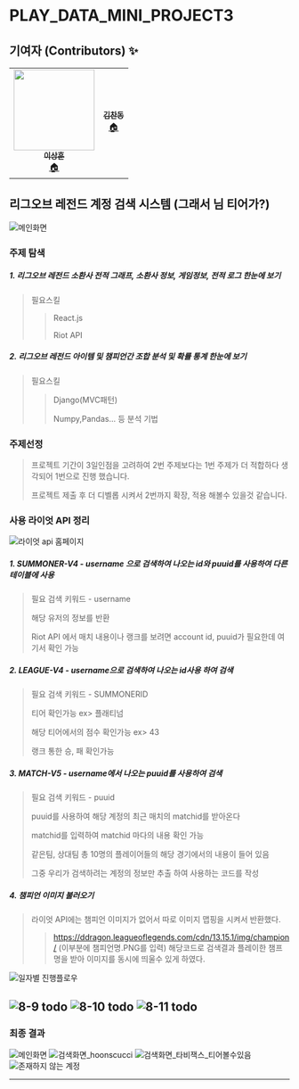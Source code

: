 # PLAY_DATA_MINI_PROJECT3


<h2>기여자 (Contributors) ✨</h2>
<table align="center">
  <tr>
    <td align="center">
      <a href="https://github.com/Hoonscucci">
        <img src="https://avatars.githubusercontent.com/u/132039559?v=4"width="145px;" alt=""/>
        <br />
        <sub>
          <b>이상훈</b>
        </sub>
      </a>
      <br />
      <a href="https://github.com/Hoonscucci" title="Code">🏠</a>
    </td>
    <td align="center">
      <a href="https://github.com/chan9511">
        <img src=https://avatars.githubusercontent.com/u/131934006?v=4"width="100px;" alt=""/>
        <br />
        <sub>
          <b>김찬동</b>
        </sub>
      </a>
      <br />
      <a href="https://github.com/chan9511" title="Code">🏠</a>
    </td>
  </tr>
</table>

## 리그오브 레전드 계정 검색 시스템 (그래서 님 티어가?)

![메인화면](https://github.com/Hoonscucci/play_data_mini_project3/assets/132039559/0ddcda8a-0ef1-4289-b085-092666c0151b)


### 주제 탐색
##### 1. 리그오브 레전드 소환사 전적 그래프, 소환사 정보, 게임정보, 전적 로그 한눈에 보기
> 필요스킬
>  > React.js
>  >
>  > Riot API
##### 2. 리그오브 레전드 아이템 및 챔피언간 조합 분석 및 확률 통계 한눈에 보기
> 필요스킬
>  > Django(MVC패턴)
>  >
>  > Numpy,Pandas... 등 분석 기법


### 주제선정
> 프로젝트 기간이 3일인점을 고려하여 2번 주제보다는 1번 주제가 더 적합하다 생각되어 1번으로 진행 했습니다.
> 
> 프로젝트 제출 후 더 디벨롭 시켜서 2번까지 확장, 적용 해볼수 있을것 같습니다.


### 사용 라이엇 API 정리
![라이엇 api 홈페이지](https://github.com/Hoonscucci/play_data_mini_project3/assets/132039559/a11b707b-9172-45d6-be3a-3986c077332c)
##### 1. SUMMONER-V4 - username 으로 검색하여 나오는 id와 puuid를 사용하여 다른 테이블에 사용
> 필요 검색 키워드 - username
> 
> 해당 유저의 정보를 반환
> 
> Riot API 에서 매치 내용이나 랭크를 보려면 account id, puuid가 필요한데 여기서 확인 가능

##### 2. LEAGUE-V4 - username으로 검색하여 나오는 id사용 하여 검색
> 필요 검색 키워드 - SUMMONERID
>
> 티어 확인가능 ex> 플래티넘
>
> 해당 티어에서의 점수 확인가능 ex> 43
>
> 랭크 통한 승, 패 확인가능


##### 3. MATCH-V5 - username에서 나오는 puuid를 사용하여 검색
> 필요 검색 키워드 - puuid
>
> puuid를 사용하여 해당 계정의 최근 매치의 matchid를 받아온다
>
> matchid를 입력하여 matchid 마다의 내용 확인 가능
>
> 같은팀, 상대팀 총 10명의 플레이어들의 해당 경기에서의 내용이 들어 있음
>
> 그중 우리가 검색하려는 계정의 정보만 추출 하여 사용하는 코드를 작성

##### 4. 챔피언 이미지 불러오기 
> 라이엇 API에는 챔피언 이미지가 없어서 따로 이미지 맵핑을 시켜서 반환했다.
>  >  https://ddragon.leagueoflegends.com/cdn/13.15.1/img/champion/ (이부분에 챔피언명.PNG를 입력)
>  >  해당코드로 검색결과 플레이한 챔프명을 받아 이미지를 동시에 띄울수 있게 하였다.


![일자별 진행플로우](https://github.com/Hoonscucci/play_data_mini_project3/assets/132039559/6a4b9d55-d323-432b-9976-8c84058cda92)


![8-9 todo](https://github.com/Hoonscucci/play_data_mini_project3/assets/132039559/ad71c4ab-2045-4199-b95f-43a7b0f95d8e)
![8-10 todo](https://github.com/Hoonscucci/play_data_mini_project3/assets/132039559/e9795e34-a183-46e1-bf8c-7a369b127a63)
![8-11 todo](https://github.com/Hoonscucci/play_data_mini_project3/assets/132039559/326ea2b3-7643-45e3-80af-3899d8189cbb)
---

### 최종 결과

![메인화면](https://github.com/Hoonscucci/play_data_mini_project3/assets/132039559/0ddcda8a-0ef1-4289-b085-092666c0151b)
![검색화면_hoonscucci](https://github.com/Hoonscucci/play_data_mini_project3/assets/132039559/bbec2f8c-5347-43e6-8863-63524dfb58b7)
![검색화면_타비잭스_티어볼수있음](https://github.com/Hoonscucci/play_data_mini_project3/assets/132039559/9e2158ba-f7b2-4c3f-afb3-8334c7a75d8e)
![존재하지 않는 계정](https://github.com/Hoonscucci/play_data_mini_project3/assets/132039559/1810e5d2-9b04-4d6e-8a80-60b0e65d657d)

---
